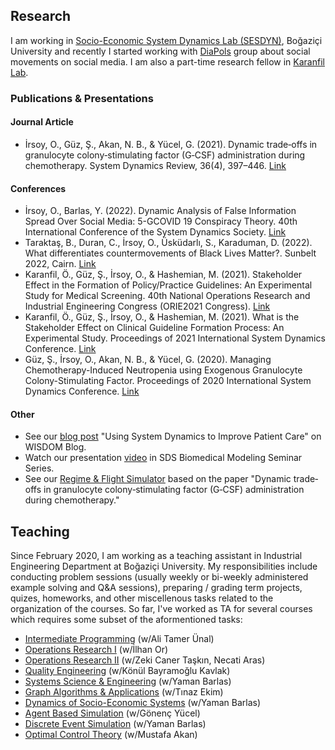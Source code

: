 ## Research
I am working in [Socio-Economic System Dynamics Lab (SESDYN)](http://sesdyn.ie.boun.edu.tr/index_en.php), Boğaziçi University and recently I started working with [DiaPols](https://diapols.com/) group about social movements on social media. I am also a part-time research fellow in [Karanfil Lab](http://www.karanfillab.com/).

### Publications & Presentations
#### Journal Article
- İrsoy, O., Güz, Ş., Akan, N. B., & Yücel, G. (2021). Dynamic trade‐offs in granulocyte colony‐stimulating factor (G‐CSF) administration during chemotherapy. System Dynamics Review, 36(4), 397–446. [Link](https://onlinelibrary.wiley.com/doi/abs/10.1002/sdr.1671)

#### Conferences
- İrsoy, O., Barlas, Y. (2022). Dynamic Analysis of False Information Spread Over Social Media: 5-GCOVID 19 Conspiracy Theory. 40th International Conference of the System Dynamics Society. [Link](https://systemdynamics.org/conference-schedule/)
- Taraktaş, B., Duran, C., İrsoy, O., Üsküdarlı, S., Karaduman, D. (2022). What differentiates countermovements of Black Lives Matter?. Sunbelt 2022, Cairn. [Link](https://static1.squarespace.com/static/60c9503dcaf858285d42c5e1/t/62c2cd15edc7b10960759459/1656933654669/sunbelt_2022_agenda_FINAL.pdf)
- Karanfil, Ö., Güz, Ş., İrsoy, O., & Hashemian, M. (2021). Stakeholder Effect in the Formation of Policy/Practice Guidelines: An Experimental Study for Medical Screening. 40th National Operations Research and Industrial Engineering Congress (ORIE2021 Congress). [Link](https://www.yaem2021.org/static/Yaem2021_BildiriKitabi.pdf)
- Karanfil, Ö., Güz, Ş., İrsoy, O., & Hashemian, M. (2021). What is the Stakeholder Effect on Clinical Guideline Formation Process: An Experimental Study. Proceedings of 2021 International System Dynamics Conference. [Link](https://proceedings.systemdynamics.org/2021/papers/P1084.pdf)
- Güz, Ş., İrsoy, O., Akan, N. B., & Yücel, G. (2020). Managing Chemotherapy-Induced Neutropenia using Exogenous Granulocyte Colony-Stimulating Factor. Proceedings of 2020 International System Dynamics Conference. [Link](https://proceedings.systemdynamics.org/2020/papers/P1152.pdf)


#### Other
- See our [blog post](https://systemdynamics.org/using-system-dynamics-to-improve-patient-care/) "Using System Dynamics to Improve Patient Care" on WISDOM Blog.
- Watch our presentation [video](https://systemdynamics.org/system-dynamics-biomedical-modeling/) in SDS Biomedical Modeling Seminar Series.
- See our [Regime & Flight Simulator](https://exchange.iseesystems.com/public/oirsoy/dynamic-g-csf-treatment-of-chemotherapy-induced-neutropenia/index.html#page1) based on the paper "Dynamic trade‐offs in granulocyte colony‐stimulating factor (G‐CSF) administration during chemotherapy."

## Teaching
Since February 2020, I am working as a teaching assistant in Industrial Engineering Department at Boğaziçi University. My responsibilities include conducting problem sessions (usually weekly or bi-weekly administered example solving and Q&A sessions), preparing / grading term projects, quizes, homeworks, and other miscellenous tasks related to the organization of the courses. So far, I've worked as TA for several courses which requires some subset of the aformentioned tasks:
- [Intermediate Programming](https://ie.boun.edu.tr/courses/ie-201-intermediate-programming) (w/Ali Tamer Ünal)
- [Operations Research I](https://ie.boun.edu.tr/sites/ie.boun.edu.tr/files/IE202_Fall17_Syllabus.pdf) (w/İlhan Or)
- [Operations Research II](https://ie.boun.edu.tr/courses/ie-203-operations-research-ii) (w/Zeki Caner Taşkın, Necati Aras)
- [Quality Engineering](https://ie.boun.edu.tr/sites/ie.boun.edu.tr/files/IE423_Fall16_Syllabus.pdf) (w/Könül Bayramoğlu Kavlak)
- [Systems Science & Engineering](https://ie.boun.edu.tr/courses/ie-350-systems-science-and-engineering) (w/Yaman Barlas)
- [Graph Algorithms & Applications](IE_456_Syllabus.pdf) (w/Tınaz Ekim)
- [Dynamics of Socio-Economic Systems](https://ie.boun.edu.tr/sites/ie.boun.edu.tr/files/IE550_Fall15_syllabus.pdf) (w/Yaman Barlas)
- [Agent Based Simulation](https://ie.boun.edu.tr/courses/ie-588-agent-based-modelling-and-simulation) (w/Gönenç Yücel)
- [Discrete Event Simulation](https://ie.boun.edu.tr/courses/ie-306-systems-simulation) (w/Yaman Barlas)
- [Optimal Control Theory](https://registration.boun.edu.tr/scripts/instructor/coursedescriptions/2020-2021-2/IE__58701.TXT) (w/Mustafa Akan)

